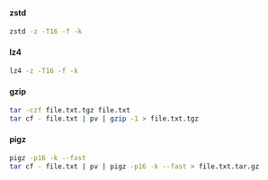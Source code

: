 #### zstd

```bash
zstd -z -T16 -f -k
```

#### lz4

```bash
lz4 -z -T16 -f -k
```

#### gzip
```bash
tar -czf file.txt.tgz file.txt
tar cf - file.txt | pv | gzip -1 > file.txt.tgz
```

#### pigz
```bash
pigz -p16 -k --fast
tar cf - file.txt | pv | pigz -p16 -k --fast > file.txt.tar.gz
```
